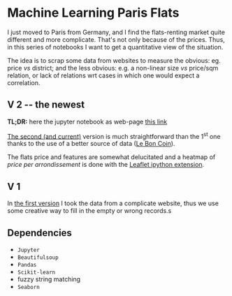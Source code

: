 
# Machine Learning Paris Flats

I just moved to Paris from Germany, and I find the flats-renting market quite different and more complicate.
That's not only because of the prices. Thus, in this series of notebooks I want to get a quantitative view of the situation.

The idea is to scrap some data from websites to measure  the obvious:  eg. price _vs_ district; and the less obvious: e.g. a non-linear size _vs_ price/sqm relation, or lack of relations wrt cases in which one would expect a correlation.

## V 2 -- the newest

**TL;DR:** here the jupyter notebook as web-page [this link](http://htmlpreview.github.io/?https://github.com/astyonax/machine-learning-paris-flat/blob/master/v2/rendered/LBC-simple.html)

[The second (and current)](v2/) version is much straightforward than the 1<sup>st</sup> one thanks to the use of a better source of data ([Le Bon Coin](leboncoin.fr)).

The flats price and features are somewhat delucitated and a heatmap of *price per arrondissement* is done with the [Leaflet ipython extension](https://github.com/ellisonbg/ipyleaflet).

## V 1
In [the first version](v1/) I took the data from a complicate website, thus we use some creative way to fill in the empty or wrong records.s


## Dependencies

* `Jupyter`
* `Beautifulsoup`
* `Pandas` 
* `Scikit-learn`
* fuzzy string matching
* `Seaborn`

